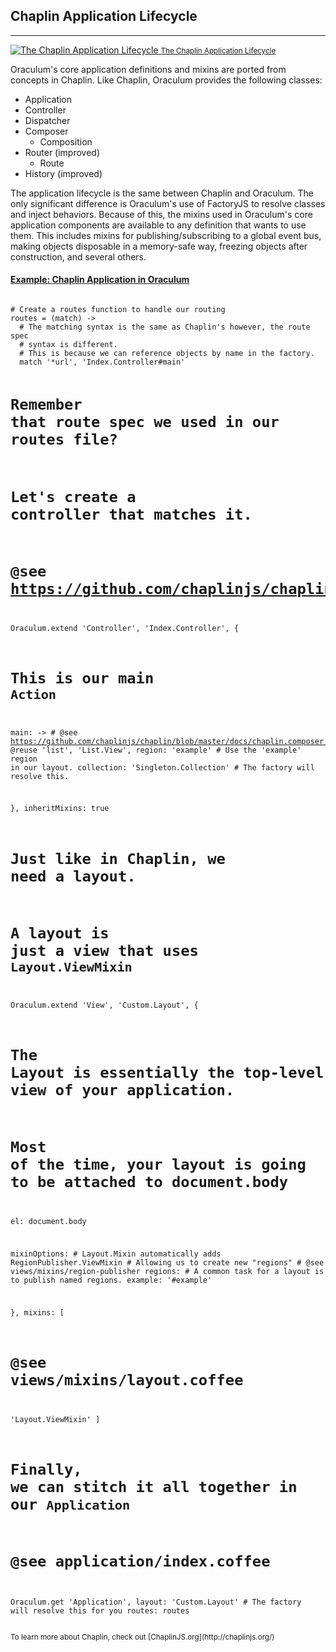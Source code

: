 <!--
Chaplin Application Architecture
  Short overview
  What is different
-->

Chaplin Application Lifecycle
-----------------------------
-----------------------------

<a href="http://chaplinjs.org/images/chaplin-lifecycle.png" class="thumbnail pull-right col-sm-4 col-md-3 text-center" target="_blank">
  <img src="http://chaplinjs.org/images/chaplin-lifecycle.png" alt="The Chaplin Application Lifecycle"/>
  <small>The Chaplin Application Lifecycle</small>
</a>

Oraculum's core application definitions and mixins are ported from concepts in Chaplin. Like Chaplin, Oraculum provides the following classes:

  * Application
  * Controller
  * Dispatcher
  * Composer
    * Composition
  * Router (improved)
    * Route
  * History (improved)

The application lifecycle is the same between Chaplin and Oraculum. The only significant difference is Oraculum's use of FactoryJS to resolve classes and inject behaviors. Because of this, the mixins used in Oraculum's core application components are available to any definition that wants to use them. This includes mixins for publishing/subscribing to a global event bus, making objects disposable in a memory-safe way, freezing objects after construction, and several others.

<div class="clearfix"></div>

<div class="panel panel-default">
  <div class="panel-heading">
    <h4 class="panel-title">
      <a href="javascript:void(0);" data-collapse-target="#example-oraculum-application">
        Example: Chaplin Application in Oraculum
      </a>
    </h4>
  </div>
  <div id="example-oraculum-application" class="panel-collapse collapse">
    <pre><code class="coffeescript">
# Create a routes function to handle our routing
routes = (match) ->
  # The matching syntax is the same as Chaplin's however, the route spec
  # syntax is different.
  # This is because we can reference objects by name in the factory.
  match '*url', 'Index.Controller#main'

# Remember that route spec we used in our routes file?
# Let's create a controller that matches it.
# @see https://github.com/chaplinjs/chaplin/blob/master/docs/chaplin.controller.md
Oraculum.extend 'Controller', 'Index.Controller', {

  # This is our main `Action`
  main: ->
    # @see https://github.com/chaplinjs/chaplin/blob/master/docs/chaplin.composer.md
    @reuse 'list', 'List.View',
      region: 'example' # Use the 'example' region in our layout.
      collection: 'Singleton.Collection' # The factory will resolve this.

}, inheritMixins: true

# Just like in Chaplin, we need a layout.
# A layout is just a view that uses `Layout.ViewMixin`
Oraculum.extend 'View', 'Custom.Layout', {
  # The Layout is essentially the top-level view of your application.
  # Most of the time, your layout is going to be attached to document.body
  el: document.body

  mixinOptions:
    # Layout.Mixin automatically adds RegionPublisher.ViewMixin
    # Allowing us to create new "regions"
    # @see views/mixins/region-publisher
    regions:
      # A common task for a layout is to publish named regions.
      example: '#example'

}, mixins: [
  # @see views/mixins/layout.coffee
  'Layout.ViewMixin'
]

# Finally, we can stitch it all together in our `Application`
# @see application/index.coffee
Oraculum.get 'Application',
  layout: 'Custom.Layout' # The factory will resolve this for you
  routes: routes
    </code></pre>
  </div>
</div>

<small class="pull-right">
  To learn more about Chaplin, check out [ChaplinJS.org](http://chaplinjs.org/)
</small>
